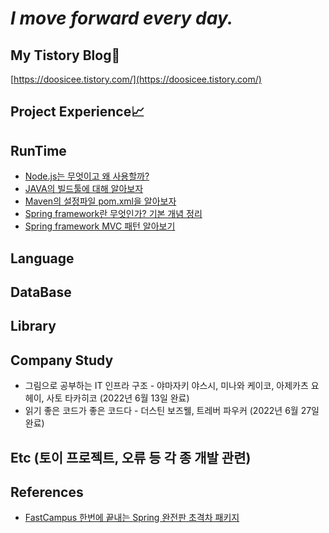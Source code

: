 # _I move forward every day._

## My Tistory Blog🌿
[https://doosicee.tistory.com/](https://doosicee.tistory.com/)

## Project Experience📈


## RunTime
* [Node.js는 무엇이고 왜 사용할까?](https://doosicee.tistory.com/entry/NodeJS-%EB%AC%B4%EC%97%87%EC%9D%B4%EA%B3%A0-%EC%99%9C%EC%82%AC%EC%9A%A9%ED%95%A0%EA%B9%8C)<br>
* [JAVA의 빌드툴에 대해 알아보자](https://doosicee.tistory.com/entry/JAVA%EC%9D%98-%EB%B9%8C%EB%93%9C%ED%88%B4%EC%97%90-%EB%8C%80%ED%95%B4-%EC%95%8C%EC%95%84%EB%B3%B4%EC%9E%90)<br>
* [Maven의 설정파일 pom.xml을 알아보자](https://doosicee.tistory.com/entry/Maven%EC%9D%98-%EC%84%A4%EC%A0%95%ED%8C%8C%EC%9D%BC-Pomxml%EC%9D%84-%EC%95%8C%EC%95%84%EB%B3%B4%EC%9E%90)<br>
* [Spring framework란 무엇인가? 기본 개념 정리](https://doosicee.tistory.com/entry/Spring-framework%EB%9E%80)<br>
* [Spring framework MVC 패턴 알아보기](https://doosicee.tistory.com/entry/Spring-framework-MVC-%ED%8C%A8%ED%84%B4)<br>


## Language



## DataBase



## Library



## Company Study
* 그림으로 공부하는 IT 인프라 구조 - 야마자키 야스시, 미나와 케이코, 아제카츠 요헤이, 사토 타카히코 (2022년 6월 13일 완료)
* 읽기 좋은 코드가 좋은 코드다 - 더스틴 보즈웰, 트레버 파우커 (2022년 6월 27일 완료)

## Etc (토이 프로젝트, 오류 등 각 종 개발 관련)



## References
* [FastCampus 한번에 끝내는 Spring 완전판 초격차 패키지](https://fastcampus.co.kr/dev_online_spring)

